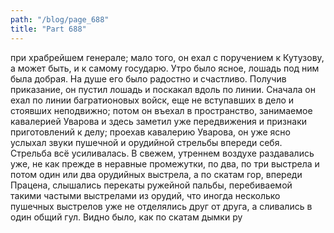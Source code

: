 ```yaml
---
path: "/blog/page_688"
title: "Part 688"
---
```


при храбрейшем генерале; мало того, он ехал с поручением к Кутузову, а может быть, и к самому государю. Утро было ясное, лошадь под ним была добрая. На душе его было радостно и счастливо. Получив приказание, он пустил лошадь и поскакал вдоль по линии. Сначала он ехал по линии багратионовых войск, еще не вступавших в дело и стоявших неподвижно; потом он въехал в пространство, занимаемое кавалерией Уварова и здесь заметил уже передвижения и признаки приготовлений к делу; проехав кавалерию Уварова, он уже ясно услыхал звуки пушечной и орудийной стрельбы впереди себя. Стрельба всё усиливалась.
В свежем, утреннем воздухе раздавались уже, не как прежде в неравные промежутки, по два, по три выстрела и потом один или два орудийных выстрела, а по скатам гор, впереди Працена, слышались перекаты ружейной пальбы, перебиваемой такими частыми выстрелами из орудий, что иногда несколько пушечных выстрелов уже не отделялись друг от друга, а сливались в один общий гул.
Видно было, как по скатам дымки ру
